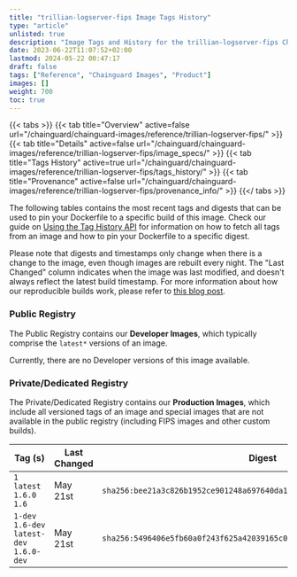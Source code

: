 ```yaml
---
title: "trillian-logserver-fips Image Tags History"
type: "article"
unlisted: true
description: "Image Tags and History for the trillian-logserver-fips Chainguard Image"
date: 2023-06-22T11:07:52+02:00
lastmod: 2024-05-22 00:47:17
draft: false
tags: ["Reference", "Chainguard Images", "Product"]
images: []
weight: 700
toc: true
---
```


{{< tabs >}}
{{< tab title="Overview" active=false url="/chainguard/chainguard-images/reference/trillian-logserver-fips/" >}}
{{< tab title="Details" active=false url="/chainguard/chainguard-images/reference/trillian-logserver-fips/image_specs/" >}}
{{< tab title="Tags History" active=true url="/chainguard/chainguard-images/reference/trillian-logserver-fips/tags_history/" >}}
{{< tab title="Provenance" active=false url="/chainguard/chainguard-images/reference/trillian-logserver-fips/provenance_info/" >}}
{{</ tabs >}}

The following tables contains the most recent tags and digests that can be used to pin your Dockerfile to a specific build of this image. Check our guide on [Using the Tag History API](/chainguard/chainguard-images/using-the-tag-history-api/) for information on how to fetch all tags from an image and how to pin your Dockerfile to a specific digest.

Please note that digests and timestamps only change when there is a change to the image, even though images are rebuilt every night. The "Last Changed" column indicates when the image was last modified, and doesn't always reflect the latest build timestamp. For more information about how our reproducible builds work, please refer to [this blog post](https://www.chainguard.dev/unchained/reproducing-chainguards-reproducible-image-builds).

### Public Registry
The Public Registry contains our **Developer Images**, which typically comprise the `latest*` versions of an image.

Currently, there are no Developer versions of this image available.

### Private/Dedicated Registry
The Private/Dedicated Registry contains our **Production Images**, which include all versioned tags of an image and special images that are not available in the public registry (including FIPS images and other custom builds).

| Tag (s)                                     | Last Changed | Digest                                                                    |
|---------------------------------------------|--------------|---------------------------------------------------------------------------|
|  `1` `latest` `1.6.0` `1.6`                 | May 21st     | `sha256:bee21a3c826b1952ce901248a697640da13c447c20b56f38e5c8720ddccde182` |
|  `1-dev` `1.6-dev` `latest-dev` `1.6.0-dev` | May 21st     | `sha256:5496406e5fb60a0f243f625a42039165c087a53a9f8096f2aa3aac3a2709468c` |

